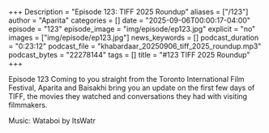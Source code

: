 +++
Description = "Episode 123: TIFF 2025 Roundup"
aliases = ["/123"]
author = "Aparita"
categories = []
date = "2025-09-06T00:00:17-04:00"
episode = "123"
episode_image = "img/episode/ep123.jpg"
explicit = "no"
images = ["img/episode/ep123.jpg"]
news_keywords = []
podcast_duration = "0:23:12"
podcast_file = "khabardaar_20250906_tiff_2025_roundup.mp3"
podcast_bytes = "22278144"
tags = []
title = "#123 TIFF 2025 Roundup"
+++

Episode 123 Coming to you straight from the Toronto International Film Festival, Aparita and Baisakhi bring you an update on the first few days of TIFF, the movies they watched and conversations they had with visiting filmmakers. 

Music: Wataboi by ItsWatr
